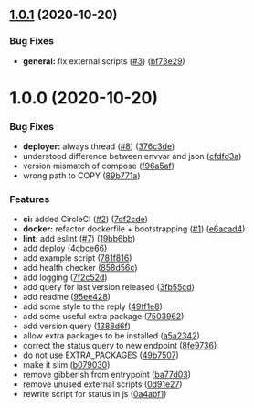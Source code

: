 ## [1.0.1](https://github.com/AEGEE/hubot/compare/1.0.0...1.0.1) (2020-10-20)


### Bug Fixes

* **general:** fix external scripts ([#3](https://github.com/AEGEE/hubot/issues/3)) ([bf73e29](https://github.com/AEGEE/hubot/commit/bf73e294f5c773a6816ef29ee9e1616db2405cd5))

# 1.0.0 (2020-10-20)


### Bug Fixes

* **deployer:** always thread ([#8](https://github.com/AEGEE/hubot/issues/8)) ([376c3de](https://github.com/AEGEE/hubot/commit/376c3ded4ca71533e05ac0112121dc57bbdea113))
* understood difference between envvar and json ([cfdfd3a](https://github.com/AEGEE/hubot/commit/cfdfd3a86a89bb47968084f24e003c98827cbcfb))
* version mismatch of compose ([f96a5af](https://github.com/AEGEE/hubot/commit/f96a5afbb91eabf41156613dcf19dd26686ebaf2))
* wrong path to COPY ([89b771a](https://github.com/AEGEE/hubot/commit/89b771a5fa1c8678e4bb52fc3f73e67127c82e60))


### Features

* **ci:** added CircleCI ([#2](https://github.com/AEGEE/hubot/issues/2)) ([7df2cde](https://github.com/AEGEE/hubot/commit/7df2cdee48e98f68675800002738e8d2a92c3b12))
* **docker:** refactor dockerfile + bootstrapping ([#1](https://github.com/AEGEE/hubot/issues/1)) ([e6acad4](https://github.com/AEGEE/hubot/commit/e6acad4342b7d4d55f9d1647d7e215e5ab20c460))
* **lint:** add eslint ([#7](https://github.com/AEGEE/hubot/issues/7)) ([19bb6bb](https://github.com/AEGEE/hubot/commit/19bb6bb21e93fa0e26eda4aec486d60647323843))
* add deploy ([4cbce66](https://github.com/AEGEE/hubot/commit/4cbce663501333a1e653b3a9f526335bfb72520e))
* add example script ([781f816](https://github.com/AEGEE/hubot/commit/781f816f0453d69ed6855c809be2e3f7061a1ffa))
* add health checker ([858d56c](https://github.com/AEGEE/hubot/commit/858d56c2c22591a7c3a220761df4ddc70cadfccd))
* add logging ([7f2c52d](https://github.com/AEGEE/hubot/commit/7f2c52db34b5681c7918816bdc858f0d3d2aa85f))
* add query for last version released ([3fb55cd](https://github.com/AEGEE/hubot/commit/3fb55cd8e65ea22a330ed848abb6870cb924147e))
* add readme ([95ee428](https://github.com/AEGEE/hubot/commit/95ee428f295ea1daaf178a7b7d92008cb27d83c4))
* add some style to the reply ([49ff1e8](https://github.com/AEGEE/hubot/commit/49ff1e81c37bcc8d75efc3f0a959de939c65c60f))
* add some useful extra package ([7503962](https://github.com/AEGEE/hubot/commit/7503962468dc250c286bc81f9eec3e576127bb0a))
* add version query ([1388d6f](https://github.com/AEGEE/hubot/commit/1388d6f8385459ca293fab3dcd27854cd7b31a6d))
* allow extra packages to be installed ([a5a2342](https://github.com/AEGEE/hubot/commit/a5a234256475aa05a725d452f7e3bd78ace7f5c6))
* correct the status query to new endpoint ([8fe9736](https://github.com/AEGEE/hubot/commit/8fe97369957413e20dd6ccee12af790b0b5d3ff0))
* do not use EXTRA_PACKAGES ([49b7507](https://github.com/AEGEE/hubot/commit/49b750762166b7c6bee7c4daaf76a6a5c6043dc1))
* make it slim ([b079030](https://github.com/AEGEE/hubot/commit/b0790308f52cacbd6daca9f201714c97564044dd))
* remove gibberish from entrypoint ([ba77d03](https://github.com/AEGEE/hubot/commit/ba77d035c7189a198ca2fb049ae8421aee858285))
* remove unused external scripts ([0d91e27](https://github.com/AEGEE/hubot/commit/0d91e27c9546d1120f35fbbbb1f5af2ca8121ab8))
* rewrite script for status in js ([0a4abf1](https://github.com/AEGEE/hubot/commit/0a4abf169a99c175440e30371e3dd2d6971101d8))
